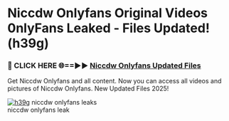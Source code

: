 # Niccdw Onlyfans Original Videos 0nlyFans Leaked - Files Updated! (h39g)

<h3>🔴 CLICK HERE 🌐==►► <a href="https://hetstrat.blog/NMqPAm" rel="nofollow">Niccdw Onlyfans Updated Files</a></h3>

Get Niccdw Onlyfans and all content. Now you can access all videos and pictures of Niccdw Onlyfans. New Updated Files 2025!

[![h39g](https://i.imgur.com/K7sEzmb.gif)](https://hetstrat.blog/NMqPAm)
niccdw onlyfans leaks<br>
niccdw onlyfans leak